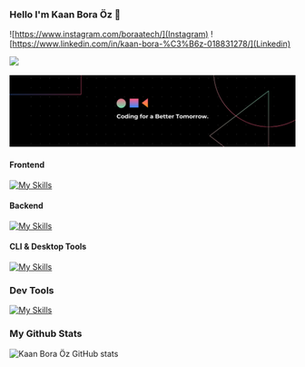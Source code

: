 ### Hello I'm Kaan Bora Öz 👋
![https://www.instagram.com/boraatech/](Instagram)
![https://www.linkedin.com/in/kaan-bora-%C3%B6z-018831278/](Linkedin)

![](https://komarev.com/ghpvc/?username=kaanboraoz)

[![App Platorm](https://github.com/benkaan2/benkaan2/blob/main/2.png)](https://github.com/benkaan2/benkaan2/)

#### Frontend
[![My Skills](https://skillicons.dev/icons?i=js,html,css,react,tailwind,nextjs,ts)](https://skillicons.dev)

#### Backend
[![My Skills](https://skillicons.dev/icons?i=cs,dotnet,postgres,sqlite)](https://skillicons.dev)

#### CLI & Desktop Tools
[![My Skills](https://skillicons.dev/icons?i=rust,tauri,linux,bash)](https://skillicons.dev)

### Dev Tools
[![My Skills](https://skillicons.dev/icons?i=git,aws,stackoverflow,nginx,vercel,gcp,azure,netlify,redis,notion,npm)](https://skillicons.dev)

### My Github Stats
![Kaan Bora Öz GitHub stats](https://github-readme-stats.vercel.app/api?username=kaanboraoz&show_icons=true&theme=radical)
